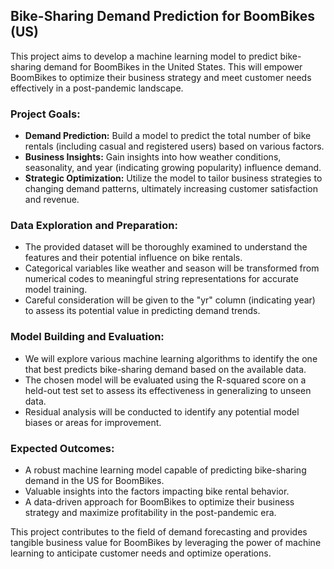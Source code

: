 ## Bike-Sharing Demand Prediction for BoomBikes (US)

This project aims to develop a machine learning model to predict bike-sharing demand for BoomBikes in the United States. This will empower BoomBikes to optimize their business strategy and meet customer needs effectively in a post-pandemic landscape.

### Project Goals:

* **Demand Prediction:** Build a model to predict the total number of bike rentals (including casual and registered users) based on various factors.
* **Business Insights:** Gain insights into how weather conditions, seasonality, and year (indicating growing popularity) influence demand.
* **Strategic Optimization:** Utilize the model to tailor business strategies to changing demand patterns, ultimately increasing customer satisfaction and revenue.

### Data Exploration and Preparation:

* The provided dataset will be thoroughly examined to understand the features and their potential influence on bike rentals.
* Categorical variables like weather and season will be transformed from numerical codes to meaningful string representations for accurate model training.
* Careful consideration will be given to the "yr" column (indicating year) to assess its potential value in predicting demand trends.

### Model Building and Evaluation:

* We will explore various machine learning algorithms to identify the one that best predicts bike-sharing demand based on the available data.
* The chosen model will be evaluated using the R-squared score on a held-out test set to assess its effectiveness in generalizing to unseen data.
* Residual analysis will be conducted to identify any potential model biases or areas for improvement.

### Expected Outcomes:

* A robust machine learning model capable of predicting bike-sharing demand in the US for BoomBikes.
* Valuable insights into the factors impacting bike rental behavior.
* A data-driven approach for BoomBikes to optimize their business strategy and maximize profitability in the post-pandemic era.

This project contributes to the field of demand forecasting and provides tangible business value for BoomBikes by leveraging the power of machine learning to anticipate customer needs and optimize operations.
